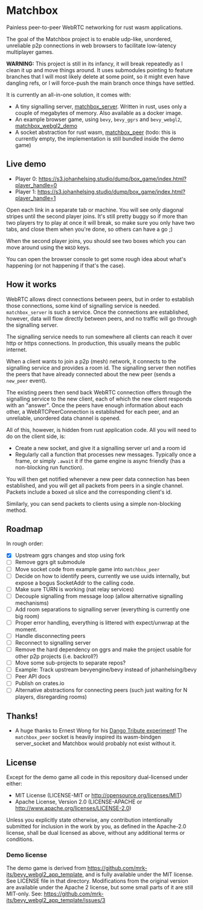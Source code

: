 # Matchbox

Painless peer-to-peer WebRTC networking for rust wasm applications.

The goal of the Matchbox project is to enable udp-like, unordered, unreliable
p2p connections in web browsers to facilitate low-latency multiplayer games.

**WARNING:** This project is still in its infancy, it will break repeatedly as I
clean it up and move things around. It uses submodules pointing to feature
branches that I will most likely delete at some point, so it might even have
dangling refs, or I will force-push the main branch once things have settled.

It is currently an all-in-one solution, it comes with:

- A tiny signalling server, [matchbox_server](./matchbox_server). Written in
rust, uses only a couple of megabytes of memory. Also available as a docker image.
- An example browser game, using `bevy`, `bevy_ggrs` and `bevy_webgl2`,
[matchbox_webgl2_demo](matchbox_webgl2_demo)
- A socket abstraction for rust wasm, [matchbox_peer](matchbox_peer) (todo: this
is currently empty, the implementation is still bundled inside the demo game)

## Live demo

- Player 0: https://s3.johanhelsing.studio/dump/box_game/index.html?player_handle=0
- Player 1: https://s3.johanhelsing.studio/dump/box_game/index.html?player_handle=1

Open each link in a separate tab or machine. You will see only diagonal stripes
until the second player joins. It's still pretty buggy so if more than two
players try to play at once it will break, so make sure you only have two tabs,
and close them when you're done, so others can have a go ;)

When the second player joins, you should see two boxes which you can move
around using the `WASD` keys.

You can open the browser console to get some rough idea about what's happening
(or not happening if that's the case).

## How it works

WebRTC allows direct connections between peers, but in order to establish
those connections, some kind of signalling service is needed.
`matchbox_server` is such a service. Once the connections are established,
however, data will flow directly between peers, and no traffic will go through
the signalling server.

The signalling service needs to run somewhere all clients can reach it over
http or https connections. In production, this usually means the public
internet.

When a client wants to join a p2p (mesh) network, it connects to the signalling
service and provides a room id. The signalling server then notifies the peers
that have already connected about the new peer (sends a `new_peer` event).

The existing peers then send back WebRTC connection offers through the
signalling service to the new client, each of which the new client responds
with an "answer". Once the peers have enough information about each other, a
WebRTCPeerConnection is established for each peer, and an unreliable, unordered
data channel is opened.

All of this, however, is hidden from rust application code. All you will need to
do on the client side, is:

- Create a new socket, and give it a signalling server url and a room id
- Regularly call a function that processes new messages. Typically once a frame, or
simply `.await` it if the game engine is async friendly (has a non-blocking run
function).

You will then get notified whenever a new peer data connection has been
established, and you will get all packets from peers in a single channel.
Packets include a boxed `u8` slice and the corresponding client's id.

Similarly, you can send packets to clients using a simple non-blocking method.

## Roadmap

In rough order:

- [x] Upstream ggrs changes and stop using fork
- [ ] Remove ggrs git submodule
- [ ] Move socket code from example game into `matchbox_peer`
- [ ] Decide on how to identify peers, currently we use uuids internally, but
expose a bogus SocketAddr to the calling code.
- [ ] Make sure TURN is working (nat relay services)
- [ ] Decouple signalling from message loop (allow alternative signalling mechanisms)
- [ ] Add room separations to signalling server (everything is currently one big room) 
- [ ] Proper error handling, everything is littered with expect/unwrap at the moment.
- [ ] Handle disconnecting peers
- [ ] Reconnect to signalling server
- [ ] Remove the hard dependency on ggrs and make the project usable for other
p2p projects (i.e. backroll?)
- [ ] Move some sub-projects to separate repos?
- [ ] Example: Track upstream bevyengine/bevy instead of johanhelsing/bevy
- [ ] Peer API docs
- [ ] Publish on crates.io
- [ ] Alternative abstractions for connecting peers (such just waiting for N
players, disregarding rooms) 

## Thanks!

- A huge thanks to Ernest Wong for his [Dango Tribute
experiment](https://github.com/ErnWong/dango-tribute)! The `matchbox_peer`
socket is heavily inspired its wasm-bindgen server_socket and Matchbox would
probably not exist without it.

## License

Except for the demo game all code in this repository dual-licensed under either:

- MIT License (LICENSE-MIT or http://opensource.org/licenses/MIT)
- Apache License, Version 2.0 (LICENSE-APACHE or http://www.apache.org/licenses/LICENSE-2.0)

Unless you explicitly state otherwise, any contribution intentionally submitted
for inclusion in the work by you, as defined in the Apache-2.0 license, shall be
dual licensed as above, without any additional terms or conditions.

### Demo license

The demo game is derived from
https://github.com/mrk-its/bevy_webgl2_app_template, and is fully available
under the MIT license. See LICENSE file in that directory. Modifications from
the original version are available under the Apache 2 license, but some small
parts of it are still MIT-only. See:
https://github.com/mrk-its/bevy_webgl2_app_template/issues/3
